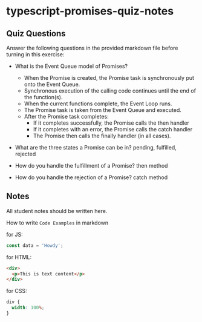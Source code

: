 # typescript-promises-quiz-notes

## Quiz Questions

Answer the following questions in the provided markdown file before turning in this exercise:

- What is the Event Queue model of Promises?

  - When the Promise is created, the Promise task is synchronously put onto the Event Queue.
  - Synchronous execution of the calling code continues until the end of the function(s).
  - When the current functions complete, the Event Loop runs.
  - The Promise task is taken from the Event Queue and executed.
  - After the Promise task completes:
    - If it completes successfully, the Promise calls the then handler
    - If it completes with an error, the Promise calls the catch handler
    - The Promise then calls the finally handler (in all cases).

- What are the three states a Promise can be in?
  pending, fulfilled, rejected

- How do you handle the fulfillment of a Promise?
  then method

- How do you handle the rejection of a Promise?
  catch method

## Notes

All student notes should be written here.

How to write `Code Examples` in markdown

for JS:

```javascript
const data = 'Howdy';
```

for HTML:

```html
<div>
  <p>This is text content</p>
</div>
```

for CSS:

```css
div {
  width: 100%;
}
```
